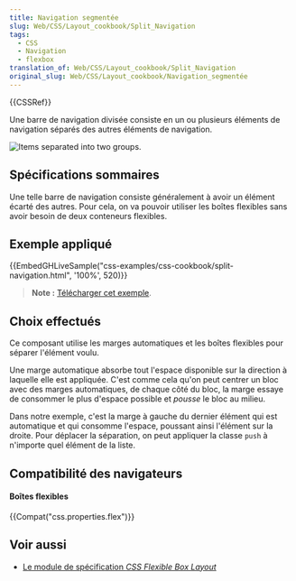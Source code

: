 ```yaml
---
title: Navigation segmentée
slug: Web/CSS/Layout_cookbook/Split_Navigation
tags:
  - CSS
  - Navigation
  - flexbox
translation_of: Web/CSS/Layout_cookbook/Split_Navigation
original_slug: Web/CSS/Layout_cookbook/Navigation_segmentée
---
```

{{CSSRef}}

Une barre de navigation divisée consiste en un ou plusieurs éléments de navigation séparés des autres éléments de navigation.

![Items separated into two groups.](split-navigation.png)

## Spécifications sommaires

Une telle barre de navigation consiste généralement à avoir un élément écarté des autres. Pour cela, on va pouvoir utiliser les boîtes flexibles sans avoir besoin de deux conteneurs flexibles.

## Exemple appliqué

{{EmbedGHLiveSample("css-examples/css-cookbook/split-navigation.html", '100%', 520)}}

> **Note :** [Télécharger cet exemple](https://github.com/mdn/css-examples/blob/master/css-cookbook/split-navigation--download.html).

## Choix effectués

Ce composant utilise les marges automatiques et les boîtes flexibles pour séparer l'élément voulu.

Une marge automatique absorbe tout l'espace disponible sur la direction à laquelle elle est appliquée. C'est comme cela qu'on peut centrer un bloc avec des marges automatiques, de chaque côté du bloc, la marge essaye de consommer le plus d'espace possible et _pousse_ le bloc au milieu.

Dans notre exemple, c'est la marge à gauche du dernier élément qui est automatique et qui consomme l'espace, poussant ainsi l'élément sur la droite. Pour déplacer la séparation, on peut appliquer la classe `push` à n'importe quel élément de la liste.

## Compatibilité des navigateurs

#### Boîtes flexibles

{{Compat("css.properties.flex")}}

## Voir aussi

- [Le module de spécification _CSS Flexible Box Layout_](/en-US/docs/Web/CSS/CSS_Flexible_Box_Layout)
